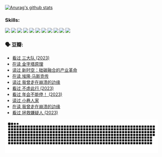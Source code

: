 
[![Anurag's github stats](https://github-readme-stats.vercel.app/api?username=w940853815)](https://github.com/anuraghazra/github-readme-stats)

### Skills:

<code><img height="32" src="https://cdn.jsdelivr.net/npm/simple-icons@v5/icons/python.svg"></code>
<code><img height="32" src="https://cdn.jsdelivr.net/npm/simple-icons@v5/icons/javascript.svg"></code>
<code><img height="32" src="https://cdn.jsdelivr.net/npm/simple-icons@v5/icons/django.svg"></code>
<code><img height="32" src="https://cdn.jsdelivr.net/npm/simple-icons@v5/icons/flask.svg"></code>
<code><img height="32" src="https://cdn.jsdelivr.net/npm/simple-icons@v5/icons/vuetify.svg"></code>
<code><img height="32" src="https://cdn.jsdelivr.net/npm/simple-icons@v5/icons/git.svg"></code>
<code><img height="32" src="https://cdn.jsdelivr.net/npm/simple-icons@v5/icons/docker.svg"></code>
<code><img height="32" src="https://cdn.jsdelivr.net/npm/simple-icons@v5/icons/postgresql.svg"></code>
<code><img height="32" src="https://cdn.jsdelivr.net/npm/simple-icons@v5/icons/elasticsearch.svg"></code>
<code><img height="32" src="https://cdn.jsdelivr.net/npm/simple-icons@v5/icons/macos.svg"></code>
<code><img height="32" src="https://cdn.jsdelivr.net/npm/simple-icons@v5/icons/linux.svg"></code>

### 🗣 豆瓣:

<!-- DOUBAN-ACTIVITIES:START -->
- [看过 三大队‎ (2023)](https://www.douban.com/people/136069238/status/4510323325/?_i=07445047)
- [在读 金字塔原理](https://www.douban.com/people/136069238/status/4507497587/?_i=07445047)
- [读过 新时空：硅碳融合的产业革命](https://www.douban.com/people/136069238/status/4506659177/?_i=07445047)
- [在读 埃隆·马斯克传](https://www.douban.com/people/136069238/status/4500417190/?_i=07445047)
- [读过 我曾走在崩溃的边缘](https://www.douban.com/people/136069238/status/4500416754/?_i=07445047)
- [看过 不虚此行‎ (2023)](https://www.douban.com/people/136069238/status/4499973052/?_i=07445047)
- [看过 年会不能停！‎ (2023)](https://www.douban.com/people/136069238/status/4498582002/?_i=07445047)
- [读过 小巷人家](https://www.douban.com/people/136069238/status/4489290935/?_i=07445047)
- [在读 我曾走在崩溃的边缘](https://www.douban.com/people/136069238/status/4489290559/?_i=07445047)
- [看过 拯救嫌疑人‎ (2023)](https://www.douban.com/people/136069238/status/4477421513/?_i=07445047)
<!-- DOUBAN-ACTIVITIES:END -->


![Snake animation](https://raw.githubusercontent.com/w940853815/w940853815/output/github-contribution-grid-snake.svg)

<!--
**w940853815/w940853815** is a ✨ _special_ ✨ repository because its `README.md` (this file) appears on your GitHub profile.

Here are some ideas to get you started:

- 🔭 I’m currently working on ...
- 🌱 I’m currently learning ...
- 👯 I’m looking to collaborate on ...
- 🤔 I’m looking for help with ...
- 💬 Ask me about ...
- 📫 How to reach me: ...
- 😄 Pronouns: ...
- ⚡ Fun fact: ...
-->
